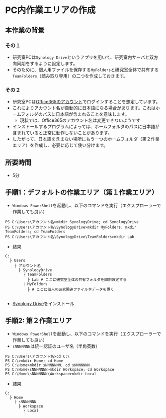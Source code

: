 # PC内作業エリアの作成

## 本作業の背景

### その１

- 研究室PCは`Synology Drive`というアプリを用いて、研究室内サーバと双方向同期をするように設定します。
- そのために、個人用ファイルを保存する`MyFolders`と研究室全体で共有する`TeamFolders`（読み取り専用）の二つを作成しておきます。

### その２

- 研究室PCは[Office365のアカウント](https://github.com/joholabhq/docs/blob/ja/onboarding/getting-started.md)でログインすることを想定しています。
- これによりアカウント名が自動的に日本語になる場合があります。これはホームフォルダのパスに日本語が含まれることを意味します。
  - 現状では、Office365のアカウント名は変更できないようです
- インストールするプログラムによっては、ホームフォルダのパスに日本語が含まれていると正常に動作しないことがあります。
- したがって、日本語を含まない場所にもう一つのホームフォルダ（第２作業エリア）を作成し、必要に応じて使い分けます。

## 所要時間

- 5分

## 手順1：デフォルトの作業エリア（第１作業エリア）

- `Windows PowerShell`を起動し、以下のコマンドを実行（エクスプローラーで作業しても良い）
```
PS C:\Users\アカウント名>mkdir SynologyDrive; cd SynologyDrive
PS C:\Users\アカウント名\SynologyDrive>mkdir MyFolders; mkdir TeamFolders; cd TeamFolders
PS C:\Users\アカウント名\SynologyDrive\TeamFolders>mkdir Lab
```
- 結果
```
C:
  ├ Users
    ├ アカウント名
      ├ SynologyDrive
        ├ TeamFolders
          ├ Lab # ここに研究室全体の共有フォルダを同期設定する
        ├ MyFolders
          ├ # ここに個人の研究関連ファイルやデータを置く
          
```
- [Synology Drive](pc-synologydrive.md)をインストール

## 手順2: 第２作業エリア

- `Windows PowerShell`を起動し、以下のコマンドを実行（エクスプローラーで作業しても良い）
- `sNNNNNNN`は統一認証のユーザ名（半角英数）
```
PS C:\Users\アカウント名>cd C:\
PS C:\>mkdir Home; cd Home
PS C:\Home>mkdir sNNNNNNN; cd sNNNNNNN
PS C:\Home\sNNNNNNN>mkdir Workspace; cd Workspace
PS C:\Home\sNNNNNNN\Workspace>mkdir Local
```
- 結果
```
C:
  ├ Home
    ├ sNNNNNNN
      ├ Workspace
        ├ Local
```
